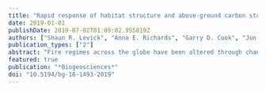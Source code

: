 ```yaml
---
title: "Rapid response of habitat structure and above-ground carbon storage to altered fire regimes in tropical savanna"
date: 2019-01-01
publishDate: 2019-07-02T01:09:02.955819Z
authors: ["Shaun R. Levick", "Anna E. Richards", "Garry D. Cook", "Jon Schatz", "Marcus Guderle", "Richard J. Williams", "Parash Subedi", "Susan E. Trumbore", "Alan N. Andersen"]
publication_types: ["2"]
abstract: "Fire regimes across the globe have been altered through changes in land-use, land management and climate conditions. Understanding how these modified fire regimes impact vegetation structure and dynamics is essential for informed biodiversity conservation and carbon management in savanna ecosystems. We used a long-term fire experiment at the Territory Wildlife Park (TWP), northern Australia, to investigate the consequences of altered fire regimes for habitat structure and aboveground carbon storage. We mapped vegetation three-dimensional (3D) structure in high spatial resolution with airborne LiDAR, across 18 replicated 1ha plots of varying fire frequency and season treatments. We used LiDAR-derived canopy height and cover metrics to extrapolate field-based measures of woody biomass to the full extent of the experimental site (R2=0.82, RMSE=7.35tCha&minus;1), and analysed differences in aboveground carbon storage and 3D structure among treatments. Woody canopy cover and biomass were highest in the absence of fire (76% and 39.8tCha&minus;1) and lowest in plots burnt late in the dry season on a biennial basis (42% and 18.2tCha&minus;1). Woody canopy vertical profiles differed among all six fire treatments, with greatest divergence in height classes 5m. Our results highlight the large extent to which fire management can shape 3D structural patterns in savanna landscapes, even over time frames as short as a decade. The structural profile changes shown here, and the quantification of carbon reduction under late dry season burning, have important implications for faunal habitat conservation and carbon sequestration/emission reduction initiatives in the region."
featured: true
publication: "*Biogeosciences*"
doi: "10.5194/bg-16-1493-2019"
---
```

